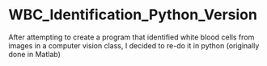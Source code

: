 # WBC_Identification_Python_Version

After attempting to create a program that identified white blood cells from images in a computer vision class, I decided to re-do it in python (originally done in Matlab)
